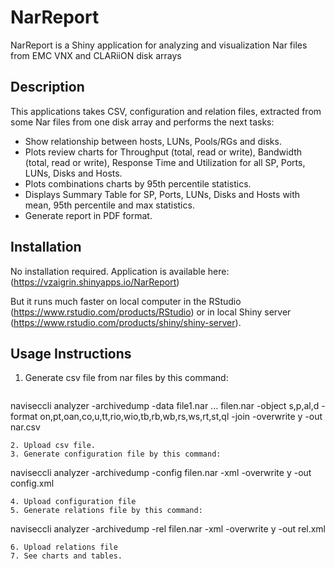 # NarReport
NarReport is a Shiny application for analyzing and visualization Nar files from EMC VNX and CLARiiON disk arrays

## Description
This applications takes CSV, configuration and relation files, extracted from some Nar files from one disk array and performs the next tasks:
* Show relationship between hosts, LUNs, Pools/RGs and disks.
* Plots review charts for Throughput (total, read or write), Bandwidth (total, read or write), Response Time and Utilization for all SP, Ports, LUNs, Disks and Hosts.
* Plots combinations charts by 95th percentile statistics.
* Displays Summary Table for SP, Ports, LUNs, Disks and Hosts with mean, 95th percentile and max statistics.
* Generate report in PDF format.

## Installation
No installation required.
Application is available here: (https://vzaigrin.shinyapps.io/NarReport)

But it runs much faster on local computer in the RStudio (https://www.rstudio.com/products/RStudio) or in local Shiny server (https://www.rstudio.com/products/shiny/shiny-server).

## Usage Instructions

1. Generate csv file from nar files by this command:

   ```
  naviseccli analyzer -archivedump -data file1.nar ... filen.nar  -object s,p,al,d -format on,pt,oan,co,u,tt,rio,wio,tb,rb,wb,rs,ws,rt,st,ql  -join -overwrite y -out nar.csv
  ```
2. Upload csv file.
3. Generate configuration file by this command:

   ```
   naviseccli analyzer -archivedump -config filen.nar -xml -overwrite y -out config.xml
   ```
4. Upload configuration file
5. Generate relations file by this command:

   ```
   naviseccli analyzer -archivedump -rel filen.nar -xml -overwrite y -out rel.xml
   ```
6. Upload relations file
7. See charts and tables.
